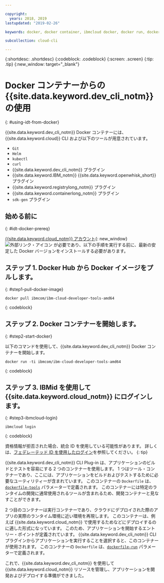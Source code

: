 ```yaml
---

copyright:
  years: 2018, 2019
lastupdated: "2019-02-26"

keywords: docker, docker container, ibmcloud docker, docker run, docker pull, ibmcloud cli, dockerfile, ibmcloud login

subcollection: cloud-cli

---
```


{:shortdesc: .shortdesc}
{:codeblock: .codeblock}
{:screen: .screen}
{:tip: .tip}
{:new_window: target="_blank"}

# Docker コンテナーからの {{site.data.keyword.dev_cli_notm}} の使用
{: #using-idt-from-docker}

{{site.data.keyword.dev_cli_notm}} Docker コンテナーには、{{site.data.keyword.cloud}} CLI および以下のツールが用意されています。

* `Git`
* `Helm`
* `kubectl`
* `curl`
* {{site.data.keyword.dev_cli_notm}} プラグイン
* {{site.data.keyword.IBM_notm}} {{site.data.keyword.openwhisk_short}} プラグイン
* {{site.data.keyword.registrylong_notm}} プラグイン
* {{site.data.keyword.containerlong_notm}} プラグイン
* `sdk-gen` プラグイン

## 始める前に
{: #idt-docker-prereq}

[{{site.data.keyword.cloud_notm}} アカウント](https://{DomainName}){: new_window} ![外部リンク・アイコン](../../../icons/launch-glyph.svg "外部リンク・アイコン") が必要であり、以下の手順を実行する前に、最新の安定した Docker バージョンをインストールする必要があります。

## ステップ 1. Docker Hub から Docker イメージをプルします。
{: #step1-pull-docker-image}

```
docker pull ibmcom/ibm-cloud-developer-tools-amd64
```
{: codeblock}

## ステップ 2. Docker コンテナーを開始します。
{: #step2-start-docker}

以下のコマンドを使用して、{{site.data.keyword.dev_cli_notm}} Docker コンテナーを開始します。

```
docker run -ti ibmcom/ibm-cloud-developer-tools-amd64
```
{: codeblock}

## ステップ 3. IBMid を使用して {{site.data.keyword.cloud_notm}} にログインします。
{: #step3-ibmcloud-login}

```
ibmcloud login
```
{: codeblock}

資格情報が拒否された場合、統合 ID を使用している可能性があります。 詳しくは、[フェデレーテッド ID を使用したログイン](/docs/iam?topic=iam-federated_id#federated_id)を参照してください。
{: tip}

{{site.data.keyword.dev_cli_notm}} CLI Plug-in は、アプリケーションのビルドとテストを容易にする 2 つのコンテナーを使用します。 1 つはツール・コンテナーであり、ここには、アプリケーションをビルドおよびテストするために必要なユーティリティーが含まれています。 このコンテナーの `Dockerfile` は、[`dockerfile-tools`](/docs/cli/idt?topic=cloud-cli-idt-cli#command-parameters) パラメーターで定義されます。 このコンテナーには特定のランタイムの開発に通常使用されるツールが含まれるため、開発コンテナーと見なすことができます。

2 つ目のコンテナーは実行コンテナーであり、クラウドにデプロイされた際のアプリの実際のランタイム環境に近い環境を再現します。 このコンテナーは、例えば {{site.data.keyword.cloud_notm}} で使用するためなどにデプロイするのに適した形式になっています。 このため、アプリケーションを開始するエントリー・ポイントが定義されています。 {{site.data.keyword.dev_cli_notm}} CLI プラグインからアプリケーションを実行することを選択すると、このコンテナーが使用されます。 このコンテナーの `Dockerfile` は、[`dockerfile-run`](/docs/cli/idt?topic=cloud-cli-idt-cli#run-parameters) パラメーターで定義されます。

これで、{{site.data.keyword.dev_cli_notm}} を使用して {{site.data.keyword.cloud_notm}} リソースを管理し、アプリケーションを開発およびデプロイする準備ができました。
